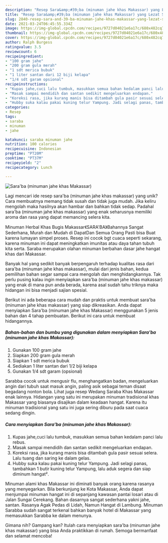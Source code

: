 ```yaml
---
description: "Resep Sara&amp;#39;ba (minuman jahe khas Makassar) yang Lezat Sekali"
title: "Resep Sara&amp;#39;ba (minuman jahe khas Makassar) yang Lezat Sekali"
slug: 2840-resep-sara-and-39-ba-minuman-jahe-khas-makassar-yang-lezat-sekali
date: 2021-03-24T06:45:55.334Z
image: https://img-global.cpcdn.com/recipes/9727d04021e6a17c/680x482cq70/saraba-minuman-jahe-khas-makassar-foto-resep-utama.jpg
thumbnail: https://img-global.cpcdn.com/recipes/9727d04021e6a17c/680x482cq70/saraba-minuman-jahe-khas-makassar-foto-resep-utama.jpg
cover: https://img-global.cpcdn.com/recipes/9727d04021e6a17c/680x482cq70/saraba-minuman-jahe-khas-makassar-foto-resep-utama.jpg
author: Ralph Burgess
ratingvalue: 3.5
reviewcount: 6
recipeingredient:
- "100 gram jahe"
- "200 gram gula merah"
- "1 sdt merica bubuk"
- "1 liter santan dari 12 biji kelapa"
- "1/4 sdt garam opsional"
recipeinstructions:
- "Kupas jahe,cuci lalu tumbuk, masukkan semua bahan kedalam panci lalu rebus."
- "Masak sampai mendidih dan santan sedikit mengeluarkan endapan."
- "Koreksi rasa, jika kurang manis bisa ditambah gula pasir sesuai selera. Lalu tuang dan saring ke dalam gelas."
- "Hubby suka kalau pakai kuning telur Yampung. Jadi selagi panas, tambahkan 1 butir kuning telur Yampung, lalu aduk segera dan siap diminum hangat²."
categories:
- Resep
tags:
- saraba
- minuman
- jahe

katakunci: saraba minuman jahe 
nutrition: 100 calories
recipecuisine: Indonesian
preptime: "PT20M"
cooktime: "PT37M"
recipeyield: "2"
recipecategory: Lunch

---
```



![Sara&#39;ba (minuman jahe khas Makassar)](https://img-global.cpcdn.com/recipes/9727d04021e6a17c/680x482cq70/saraba-minuman-jahe-khas-makassar-foto-resep-utama.jpg)

Lagi mencari ide resep sara&#39;ba (minuman jahe khas makassar) yang unik? Cara membuatnya memang tidak susah dan tidak juga mudah. Jika keliru mengolah maka hasilnya akan hambar dan bahkan tidak sedap. Padahal sara&#39;ba (minuman jahe khas makassar) yang enak seharusnya memiliki aroma dan rasa yang dapat memancing selera kita.

Minuman Herbal Khas Bugis Makassar《SARA&#39;BA》Bahannya Sangat Sederhana, Murah dan Mudah di DapatDan Semua Orang Pasti bisa Buat karena lumayan simpel proses. Resep ini cocok bgt cuaca seperti sekarang, karena minuman ini dapat meningkatkan imunitas atau daya tahan tubuh kita serta. Saraba merupakan olahan minuman berbahan dasar jahe hangat khas dari Makassar.

Banyak hal yang sedikit banyak berpengaruh terhadap kualitas rasa dari sara&#39;ba (minuman jahe khas makassar), mulai dari jenis bahan, kedua pemilihan bahan segar sampai cara mengolah dan menghidangkannya. Tak perlu pusing kalau ingin menyiapkan sara&#39;ba (minuman jahe khas makassar) yang enak di mana pun anda berada, karena asal sudah tahu triknya maka hidangan ini bisa menjadi sajian spesial.


Berikut ini ada beberapa cara mudah dan praktis untuk membuat sara&#39;ba (minuman jahe khas makassar) yang siap dikreasikan. Anda dapat menyiapkan Sara&#39;ba (minuman jahe khas Makassar) menggunakan 5 jenis bahan dan 4 tahap pembuatan. Berikut ini cara untuk membuat hidangannya.

<!--inarticleads1-->

##### Bahan-bahan dan bumbu yang digunakan dalam menyiapkan Sara&#39;ba (minuman jahe khas Makassar):

1. Gunakan 100 gram jahe
1. Siapkan 200 gram gula merah
1. Siapkan 1 sdt merica bubuk
1. Sediakan 1 liter santan dari 1/2 biji kelapa
1. Gunakan 1/4 sdt garam (opsional)


Sarabba cocok untuk mengusir flu, menghangatkan badan, mengeluarkan angin dari tubuh saat masuk angin, paling asik sebagai teman disaat begadang nonton bola. Lihat juga resep Wedang Saraba Khas Makassar enak lainnya. Hidangan yang satu ini merupakan minuman tradisional khas Makassar yang biasanya disajikan dalam keadaan hangat. Karena itu minuman tradisional yang satu ini juga sering diburu pada saat cuaca sedang dingin. 

<!--inarticleads2-->

##### Cara menyiapkan Sara&#39;ba (minuman jahe khas Makassar):

1. Kupas jahe,cuci lalu tumbuk, masukkan semua bahan kedalam panci lalu rebus.
1. Masak sampai mendidih dan santan sedikit mengeluarkan endapan.
1. Koreksi rasa, jika kurang manis bisa ditambah gula pasir sesuai selera. Lalu tuang dan saring ke dalam gelas.
1. Hubby suka kalau pakai kuning telur Yampung. Jadi selagi panas, tambahkan 1 butir kuning telur Yampung, lalu aduk segera dan siap diminum hangat².


Minuman alami khas Makassar ini diminati banyak orang karena rasanya yang menyegarkan. Bila berkunjung ke Kota Makassar, Anda dapat menjumpai minuman hangat ini di sepanjang kawasan pantai losari atau di Jalan Sungai Cerekang. Bahan dasarnya sangat sederhana yakni jahe, santan. Rasanya Agak Pedas di Lidah, Namun Hangat di Lambung. Minuman Sarabba sudah sangat terkenal bahkan banyak hotel di Makassar yang memasukkan Sarabba ke dalam menunya. 

Gimana nih? Gampang kan? Itulah cara menyiapkan sara&#39;ba (minuman jahe khas makassar) yang bisa Anda praktikkan di rumah. Semoga bermanfaat dan selamat mencoba!
